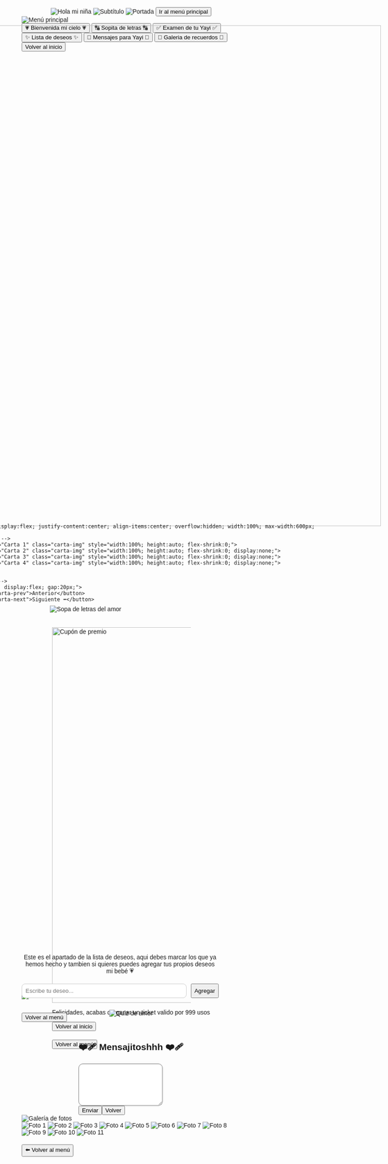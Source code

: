 <!DOCTYPE html>
<html lang="es">
<head>
<meta charset="UTF-8">
<meta name="viewport" content="width=device-width, initial-scale=1.0">
<title>Para mi princesita 💖</title>
<link href="https://fonts.googleapis.com/css2?family=Poppins:wght@400;600&display=swap" rel="stylesheet">
<style>
body {
  font-family: 'Poppins', sans-serif;
  background: url('fondo.jpg') no-repeat center center fixed;
  background-size: cover;
  margin: 0;
  display: flex;
  flex-direction: column;
  align-items: center;
}

.seccion {
  display: none;
  flex-direction: column;
  align-items: center;
  justify-content: flex-start;
  width: 100%;
  min-height: 100vh;
  padding: 20px;
  box-sizing: border-box;
}

.visible {
  display: flex;
}

.titulo-img { max-width: 900px; transform: scale(1.4); margin-top: -70px; }

.subtitulo-img { 
  max-width: 900px;       
  transform: scale(2.5);   
  margin-top: -100px;      
  margin-left: 10px;        
  margin-bottom: 20px;    
}

.portada { max-width: 450px; transform: scale(1.15); margin-top: -5px; margin-bottom: 25px; }

.menu-principal-container {
  display: flex;
  flex-direction: column;
  align-items: center;
  justify-content: flex-start;
  height: 100vh;
}

.menu-img { max-width: 500px; transform: scale(1.2); margin-top: -50px; margin-bottom: 20px; }

.botones-menu {
  display: flex;
  flex-wrap: wrap;
  justify-content: center;
  gap: 5px;
  margin-top: -70px;
}

.btn, .botones-menu button {
  background-color: white;
  color: black;
  border: 2px solid #00000015;
  border-radius: 25px;
  padding: 12px 24px;
  font-size: 1em;
  font-weight: bold;
  cursor: pointer;
  margin: 10px;
  transition: all 0.3s ease;
}

.btn:hover, .botones-menu button:hover { background-color: #f0f0f0; transform: scale(1.05); }

/* === Sopa de letras === */
#sopa-wrapper {
  display: flex;
  flex-direction: column;
  align-items: center;
}

#sopa-container {
  display: grid;
  grid-template-columns: repeat(10, 1fr);
  gap: 5px;
  background-color: rgba(255,255,255,0.9);
  padding: 15px;
  border-radius: 15px;
  box-shadow: 0 4px 15px rgba(0,0,0,0.1);
  width: fit-content;
  margin-top: -20px;
  box-sizing: border-box;
  justify-content: center;
}

.celda {
  width: 20px;               
  height: 20px;
  display: flex;
  justify-content: center;
  align-items: center;
  background: white;
  border-radius: 8px;
  font-size: 1em;          
  font-weight: 600;
  cursor: pointer;
  transition: 0.2s;
  user-select: none;
  color: #333;
  box-sizing: border-box;
}

.celda:hover { background: #e6e6e6; transform: scale(1.1); }
.seleccionada { background: #c3d9ff; }
.acertada { background: #a1f0a1 !important; text-decoration: underline; color: #1a4d1a; }

#lista-palabras {
  margin-top: 25px;
  background: rgba(255,255,255,0.9);
  padding: 15px 25px;
  border-radius: 15px;
  box-shadow: 0 4px 10px rgba(0,0,0,0.1);
  text-align: center;
  max-width: 80vw;
}

#lista-palabras span {
  margin: 6px 10px;
  font-weight: 600;
  display: inline-block;
  color: #444;
}

.encontrada { color: #1a4d1a; text-decoration: line-through; }

/* === PREMIO (MODIFICADO) === */
#premio {
  display: none;
  flex-direction: column;
  align-items: center;
  justify-content: center;
  width: 100%;
  max-width: 1400px;
  margin-top: -35px;
  box-sizing: border-box;
  padding: 10px;
  background: none !important;
  box-shadow: none !important;
  animation: fadeInUp 0.8s ease forwards;
}

#premio img {
  width: 100%;
  max-width: none;
  height: auto;
  object-fit: contain;
  display: block;
  border-radius: 0;
  box-shadow: none;
  background: transparent;
}

#premio p {
  margin-top: -40px; /* SUBIDO más cerca del cupón */
  background: rgba(255,255,255,0.9);
  padding: 8px 16px;
  border-radius: 10px;
  font-weight: 600;
  color: #333;
}

@keyframes fadeInUp {
  from { opacity: 0; transform: translateY(30px); }
  to { opacity: 1; transform: translateY(0); }
}

/* === Quiz de amor === */
#quiz-container {
  display: flex;
  flex-direction: column;
  align-items: center;
  background: rgba(255,255,255,0.9);
  padding: 25px;
  border-radius: 15px;
  box-shadow: 0 4px 10px rgba(0,0,0,0.1);
  max-width: 700px;
  width: 90%;
  margin-top: -20px;
}

#quiz-container h3 {
  margin-bottom: 20px;
  text-align: center;
}

#quiz-container button {
  margin: 10px;
}

/* Adaptación móvil */
@media (max-width: 600px) {
  .titulo-img { width: 95%; transform: scale(1.1); }
  
  .subtitulo-img { 
    width: 95%; 
    transform: scale(1.3); /* aquí le subes el tamaño en móviles */
    margin-top: -80px; 
  }

  .portada, .menu-img { width: 95%; transform: scale(1.1); }
}

  .btn, .botones-menu button { font-size: 0.9em; padding: 10px 16px; }
  .celda { width: 8.5vw; height: 8.5vw; font-size: 1em; }
  #premio img { width: 90vw; max-width: 320px; }
    /* === Quiz de amor en móvil === */
    #quiz-container {
    padding: 15px;
    width: 95%;
      /* === Quiz de amor en móvil === */
  #quiz-container {
    padding: 15px;
    width: 95%;
  }

  #quiz-container button {
    font-size: 0.9em;
    padding: 8px 12px;
  }

  #quiz-container h3 {
    font-size: 1em;
  }

  #quiz-container p {
    font-size: 0.95em;
  }

  }

  #quiz-container button {
    font-size: 0.9em;
    padding: 8px 12px;
  }

  #quiz-container h3 {
    font-size: 1em;
  }

  #quiz-container p {
    font-size: 0.95em;
  }

  
}

/* === Optimización móvil para quiz.png === */
#quiz img {
  max-width: 90%;   /* no supera el ancho de la pantalla */
  height: auto;     /* mantiene proporción */
  margin-bottom: 15px; /* espacio debajo de la imagen */
}

/* === Optimización cupón quiz-premio === */
#quiz-premio img {
  max-width: 90%;   /* ancho máximo para celular */
  height: auto;     /* mantiene proporción */
  display: block;   /* centra la imagen */
  margin: 0 auto 10px; /* espacio debajo */
}

.lista-deseos {
  display: flex;
  flex-direction: column;
  gap: 10px;
  width: 90%;
  margin: 0 auto;
}

.tarjeta-deseo {
  display: flex;
  align-items: center;
  padding: 12px;
  border-radius: 10px;
  background: white;
  box-shadow: 0 2px 8px rgba(0,0,0,0.08);
  font-size: 0.95em;
  color: black;
  gap: 10px;
}

.tarjeta-deseo-ella {
  display: flex;
  align-items: center;
  padding: 12px;
  border-radius: 10px;
  background: #ffe4e1; /* Rosita pastel */
  box-shadow: 0 2px 8px rgba(0,0,0,0.08);
  font-size: 0.95em;
  color: #333;
  gap: 10px;
}

/* Cuadro para marcar */
.cuadro {
  width: 20px;
  height: 20px;
  border: 2px solid #333;
  border-radius: 4px;
  cursor: pointer;
  display: flex;
  align-items: center;
  justify-content: center;
  font-weight: bold;
  color: green;
  user-select: none;
}
/* === Ajuste del premio en quiz solo para móviles === */
@media (max-width: 600px) {
  #quiz-premio {
    align-items: flex-start; /* mover contenido a la izquierda */
    margin-top: -50px;       /* subir bloque */
    margin-left: 10px;       /* separar un poco del borde */
  }

  #quiz-premio img {
    max-width: 85vw; /* ancho más adecuado para móvil */
    height: auto;
    margin: 0 0 5px 0; /* solo margen debajo */
  }

  #quiz-premio p {
    margin-top: -30px; /* acercar al cupón */
    margin-bottom: 8px;
    padding: 6px 12px;
  }

  #quiz-premio button {
    font-size: 0.9em;
    padding: 8px 12px;
  }
}

/* ----- GALERÍA DE FOTOS (tipo historias IG) ----- */
#galeria {
  text-align: center;
  padding: 20px 0;
}

.titulo-seccion {
  display: block;      /* se comporta como bloque */
  width: auto;         /* deja que la imagen use su tamaño natural */
  max-width: none;     /* sin límite */
  height: auto;        /* mantiene proporción */
  margin-top: -60px;   /* sube la imagen */
  margin-bottom: 20px;
}

/* Contenedor exterior: controla el ancho máximo total del carrusel */
.carrusel-container {
  max-width: 1000px;         /* controla el ancho total del carrusel */
  margin: -90px;
  overflow: hidden;
}

.carrusel {
  display: flex;
  overflow-x: auto;
  scroll-snap-type: x mandatory;
  gap: 0px;                  /* espacio entre fotos */
  justify-content: center;
  padding: 1px 0;
}

.carrusel img {
  width: 500px;               /* 👈 aquí ajustas el tamaño de las fotos */
  height: auto;
  border-radius: 20px;
  scroll-snap-align: center;
  transition: transform 0.3s;
  flex-shrink: 0;             /* evita que las fotos se hagan pequeñas */
}


/* Indicadores (puntos abajo del carrusel) */
.puntos {
  display: flex;
  justify-content: center;
  margin-top: 10px;
}

.punto {
  height: 10px;
  width: 10px;
  background-color: #bbb;
  border-radius: 50%;
  margin: 0 5px;
  transition: background-color 0.3s;
}

.punto.activo {
  background-color: #ff7eb9;
}

@media (max-width: 768px) {
  .titulo-seccion {
    max-width: 180px;
  }
  .carrusel-container {
    width: 95%;
  }

  .carrusel {
    gap: 0px;  /* aquí ajustas el espacio entre fotos */
  }
}

@media (max-width: 768px) {
  .carrusel img {
    width: 90vw;       /* cada foto ocupa 90% del ancho del móvil */
    max-width: 300px;  /* opcional: evita que sea gigante en tablets */
    height: auto;
    flex-shrink: 0;    /* que no se encojan */
    border-radius: 20px;
  }

  .carrusel {
    gap: 10px;         /* pequeño espacio entre fotos */
    padding: 0 10px;   /* margen lateral */
    justify-content: flex-start; /* importante: empezar desde la primera foto */
  }
}

/* Ajuste solo para móviles */
@media (max-width: 600px) {
  .titulo-seccion {
    width: 90vw;      /* 90% del ancho de la pantalla del móvil */
    height: auto;     /* mantiene proporción */
    margin-top: -60px;
    margin-bottom: 20px;
  }
}
/* === Fotos.png más grande en móvil === */
@media (max-width: 600px) {
  .titulo-seccion {
    width: 120vw !important;   /* casi todo el ancho de la pantalla */
    max-width: none !important; /* ignora cualquier límite */
    height: auto !important;    /* mantiene proporción */
    margin-top: -120px;          /* ajusta hacia arriba si quieres */
    margin-bottom: 20px;
    display: block;
  }
}

</style>
</head>
<body>

<!-- INICIO -->
<section id="inicio" class="seccion visible">
  <img src="titulo1.png" alt="Hola mi niña" class="titulo-img">
  <img src="subtitulo1.png" alt="Subtítulo" class="subtitulo-img">
  <img src="portada1.png" alt="Portada" class="portada">
  <button class="btn" onclick="mostrarMenuPrincipal()">Ir al menú principal</button>
</section>

<!-- MENÚ PRINCIPAL -->
<section id="menu-principal" class="seccion">
  <div class="menu-principal-container">
    <img src="menu.png" alt="Menú principal" class="menu-img">
    <div class="botones-menu">
      <button onclick="irASeccion('carta')">💗 Bienvenida mi cielo 💗</button>
      <button onclick="irASeccion('juego')">🔠 Sopita de letras 🔠</button>
      <button onclick="irASeccion('quiz')">✅ Examen de tu Yayi ✅</button>
      <button onclick="irASeccion('deseos')">✨ Lista de deseos ✨</button>
      <button onclick="irASeccion('mensajes')">💬 Mensajes para Yayi 💬</button>
      <button onclick="irASeccion('galeria')">📸 Galeria de recuerdos 📸</button>
    </div>
    <button class="btn" onclick="irASeccion('inicio')">Volver al inicio</button>
  </div>
</section>

<section id="carta" class="seccion">
  <!-- Título arriba -->
  <img src="cartalogo.png" alt="Carta para ti" class="titulo-seccion" style="margin-top:-60px; margin-bottom:20px; width:120vw; max-width:none; display:block;">

  <!-- Contenedor de la carta -->
  <div class="carta-container" style="display:flex; flex-direction:column; align-items:center; justify-content:center; max-width:1000px; margin:-40px auto;">

    <div class="carta" style="display:flex; justify-content:center; align-items:center; overflow:hidden; width:100%; max-width:600px; position:relative;">
      <!-- Imágenes de la carta -->
      <img src="carta1.png" alt="Carta 1" class="carta-img" style="width:100%; height:auto; flex-shrink:0;">
      <img src="carta2.png" alt="Carta 2" class="carta-img" style="width:100%; height:auto; flex-shrink:0; display:none;">
      <img src="carta3.png" alt="Carta 3" class="carta-img" style="width:100%; height:auto; flex-shrink:0; display:none;">
      <img src="carta4.png" alt="Carta 4" class="carta-img" style="width:100%; height:auto; flex-shrink:0; display:none;">
    </div>

    <!-- Botones de navegación -->
    <div style="margin-top:15px; display:flex; gap:20px;">
      <button class="btn" id="carta-prev">Anterior</button>
      <button class="btn" id="carta-next">Siguiente ➡️</button>
    </div>

  </div>

  <button class="btn" onclick="irASeccion('menu-principal')" style="margin-top:20px;">Volver al menú</button>
</section>


<!-- 🔤 SOPA DE LETRAS -->
<section id="juego" class="seccion">
  <img src="sopa.png" alt="Sopa de letras del amor" class="menu-img" style="max-width:420px; margin-top:-50px; margin-left:-5px;">
  <div id="sopa-wrapper">
    <div id="sopa-container"></div>
    <div id="lista-palabras"></div>
    <div id="premio">
      <img src="cupon1.png" alt="Cupón de premio">
      <p>Felicidades, acabas de ganar un ticket valido por 999 usos</p>
      <button class="btn" onclick="irASeccion('inicio')">Volver al inicio</button>
    </div>
  </div>
  <button class="btn" onclick="irASeccion('menu-principal')" style="margin-top:20px;">Volver al menú</button>
</section>

<!-- QUIZ DE AMOR -->
<section id="quiz" class="seccion">
  <img src="quiz.png" alt="Quiz de amor" style="max-width:300px; height:auto; margin-top:-90px; margin-bottom:20px;">
  <div id="quiz-container"></div>

  <!-- Premio al terminar -->
  <div id="quiz-premio" style="display:none; flex-direction: column; align-items:flex-start; margin-top:-60px; margin-left:20px;">
    <img src="cupon2.png" alt="Cupón de premio" style="max-width:300px; height:auto;">
    <button class="btn" onclick="irASeccion('inicio')">Volver al inicio</button>
    <button class="btn" onclick="irASeccion('menu-principal')">Volver al menú principal</button>
  </div>
</section>


<!-- OTRAS SECCIONES -->
<!-- LISTA DE DESEOS -->
<section id="deseos" class="seccion" style="margin-top:-160px;">
  <img src="deseo.png" alt="Lista de deseos" style="max-width:450px; height:auto; margin-bottom:10px;">
  <p style="max-width:90%; text-align:center; margin-top:-115px; margin-bottom:20px;">
    Este es el apartado de la lista de deseos, aqui debes marcar los que ya hemos hecho y tambien si quieres puedes agregar tus propios deseos mi bebé 💗
  </p>

  <!-- Lista de tus deseos -->
  <div id="lista-mios" class="lista-deseos"></div>

  <!-- Lista de deseos de ella -->
  <div id="lista-ella" class="lista-deseos" style="margin-top:10px;"></div>

  <!-- Input para que ella agregue deseos -->
  <div style="display:flex; justify-content:center; margin-top:20px; gap:10px; width:90%;">
    <input type="text" id="nuevo-deseo" placeholder="Escribe tu deseo..." style="flex:1; border-radius:8px; padding:8px; border:1px solid #ccc;">
    <button class="btn" onclick="agregarDeseo()">Agregar</button>
  </div>

  <button class="btn" onclick="irASeccion('menu-principal')" style="margin-top:20px;">Volver al menú</button>
</section>

<section id="mensajes" class="seccion"><h2>❤️‍🩹 Mensajitoshhh ❤️‍🩹</h2><textarea id="mensaje" rows="5" style="width:80%;border-radius:10px;padding:10px;"></textarea><br><button class="btn" onclick="enviarMensaje()">Enviar</button><button class="btn" onclick="irASeccion('menu-principal')">Volver</button></section>

<!-- SECCIÓN GALERÍA DE FOTOS -->
<section id="galeria" class="seccion">
  <img src="fotos.png" alt="Galería de fotos" class="titulo-seccion">
  
  <div class="carrusel-container">
    <div class="carrusel">
      <img src="ig1.png" alt="Foto 1">
      <img src="ig2.png" alt="Foto 2">
      <img src="ig3.png" alt="Foto 3">
      <img src="ig4.png" alt="Foto 4">
      <img src="ig5.png" alt="Foto 5">
      <img src="ig6.png" alt="Foto 6">
      <img src="ig7.png" alt="Foto 7">
      <img src="ig8.png" alt="Foto 8">
      <img src="ig9.png" alt="Foto 9">
      <img src="ig10.png" alt="Foto 10">
      <img src="ig11.png" alt="Foto 11">
    </div>
    <button class="btn" onclick="irASeccion('menu-principal')" style="margin-top:20px;">⬅️ Volver al menú</button>
  </div>
</section>


<script>
function irASeccion(id) {
  document.querySelectorAll('.seccion').forEach(sec => sec.classList.remove('visible'));
  const seccion = document.getElementById(id);
  seccion.classList.add('visible');
  window.scrollTo({ top: 0, behavior: 'smooth' });

  if(id === "galeria") { 
  // Reiniciar índice
  indice = 0; 
  carrusel.scrollLeft = 0;
}


  // === GENERAR EL QUIZ AUTOMÁTICAMENTE ===
  if(id === "quiz"){
    document.getElementById("quiz-premio").style.display = "none"; // Oculta el premio
    generarQuiz(); // Crea las preguntas
  }
}

// ---- CARRUSEL AUTOMÁTICO ----
const carrusel = document.querySelector(".carrusel");
const imagenes = document.querySelectorAll(".carrusel img");
let indice = 0;

function moverCarrusel() {
  indice = (indice + 1) % imagenes.length;
  carrusel.style.transform = `translateX(-${indice * 100}%)`;
}

function mostrarMenuPrincipal() { irASeccion('menu-principal'); }
function enviarMensaje() {
  const texto = document.getElementById('mensaje').value.trim();
  if (!texto) return alert("Escribe algo antes de enviar ❤️");
  window.open(`https://wa.me/528131068497?text=${encodeURIComponent(texto)}`, "_blank");
}

/* === Sopa de Letras === */
const palabras = ["NANI","YAYI","PRINCESA","AMOR","HERMOSA","BESOS","ZURDA","CORAZON","DIOS","JIJI"];
const gridSize = 10;
const letras = "ABCDEFGHIJKLMNOPQRSTUVWXYZ";
const sopaContainer = document.getElementById("sopa-container");
const listaPalabrasDiv = document.getElementById("lista-palabras");
let seleccionadas = [], acertadas = [];

function generarSopa() {
  let grid = Array(gridSize).fill(null).map(()=>Array(gridSize).fill(''));
  palabras.forEach(palabra=>{
    let fila, col;
    do { fila=Math.floor(Math.random()*gridSize); col=Math.floor(Math.random()*(gridSize-palabra.length)); }
    while (!puedeColocar(grid,palabra,fila,col));
    for (let i=0;i<palabra.length;i++) grid[fila][col+i]=palabra[i];
  });
  for (let i=0;i<gridSize;i++) for (let j=0;j<gridSize;j++) if(grid[i][j]==='') grid[i][j]=letras[Math.floor(Math.random()*letras.length)];

  sopaContainer.innerHTML=""; listaPalabrasDiv.innerHTML=""; seleccionadas=[]; acertadas=[];
  for (let i=0;i<gridSize;i++) for (let j=0;j<gridSize;j++){
    const celda=document.createElement("div");
    celda.textContent=grid[i][j];
    celda.className="celda";
    celda.dataset.fila=i; celda.dataset.col=j;
    celda.addEventListener("click",()=>seleccionarCelda(celda));
    sopaContainer.appendChild(celda);
  }
  palabras.forEach(p=>{
    const span=document.createElement("span");
    span.textContent=p;
    span.id="pal_"+p;
    listaPalabrasDiv.appendChild(span);
  });
}
function puedeColocar(grid,palabra,fila,col){for(let i=0;i<palabra.length;i++) if(grid[fila][col+i]!=='') return false; return true;}

function seleccionarCelda(celda){
  if(celda.classList.contains("acertada"))return;
  celda.classList.toggle("seleccionada");
  seleccionadas=[...document.querySelectorAll(".seleccionada")];
  const texto=seleccionadas.map(c=>c.textContent).join('');
  const inverso=texto.split('').reverse().join('');
  const palabraEncontrada=palabras.find(p=>p===texto||p===inverso);
   if(palabraEncontrada){
    seleccionadas.forEach(c => c.classList.add("acertada"));
    document.getElementById("pal_" + palabraEncontrada).classList.add("encontrada");
    acertadas.push(palabraEncontrada);
    seleccionadas = [];
    document.querySelectorAll(".seleccionada").forEach(c => c.classList.remove("seleccionada"));
    if(acertadas.length === palabras.length){
      document.getElementById("premio").style.display = "flex";
    }
  }
}

/* Generar la sopa al cargar la página */
window.addEventListener("load", generarSopa);

const quizPreguntas = [
  {
    pregunta: "La primera vez que fui a tu casa ¿qué comida me invitó a comer tu familia?",
    opciones: ["Enchiladas suizas", "Fajitas de pollo con macarrón", "Mole con arroz"],
    correcta: "Fajitas de pollo con macarrón"
  },
  {
    pregunta: "Dónde nos tomamos nuestra primer foto?",
    opciones: ["En la iglesia", "En Parque fundidora", "En la boda de tu mamá"],
    correcta: "En la boda de tu mamá"
  },
  {
    pregunta: "Cuál es mi color favorito?",
    opciones: ["Rosa", "Negro", "Blanco"],
    correcta: "Rosa"
  },
  {
    pregunta: "¿Qué es lo primero que piensas cuando me ves después de tiempo sin vernos?",
    opciones: ["Sonrío automáticamente", "Quiero abrazarte", "Me pongo nerviosa"],
    correcta: ["Sonrío automáticamente","Quiero abrazarte","Me pongo nerviosa"]
  },
  {
    pregunta: "¿Cuál fue el primer regalo que te di?",
    opciones: ["Una cajita con Peluches y una carta", "Tu nombre en cursiva", "Un bob esponja nemo"],
    correcta: "Un bob esponja nemo"
  },
  {
    pregunta: "Quién se baña menos veces a la semana?",
    opciones: ["Nani", "Yayi", "Los dos por igual"],
    correcta: "Nani",
    mensajesEspeciales: {
      "Yayi": "AMOR ERES TU, NO TE HAGAS",
      "Los dos por igual": "NO MIENTAS AMOR, ERES TU"
    }
  },
  {
    pregunta: "Cuál es el libro favorito de Yayi?",
    opciones: ["La naranja mecánica", "It", "Crónicas de una muerte anunciada"],
    correcta: "La naranja mecánica"
  },
  {
    pregunta: "Cuál es uno de los apodos favoritos de Yayi?",
    opciones: ["Amor", "Corazon", "Precioso"],
    correcta: "Precioso"
  },
  {
    pregunta: "Cuántos deportes practica Yayi a día de hoy?",
    opciones: ["1", "2", "3"],
    correcta: "2"
  },
  {
    pregunta: "Qué prefiere Yayi?",
    opciones: ["UCM (universo cinematográfico de marvel)", "DC COMICS", "ambas"],
    correcta: "DC COMICS"
  }
];

function generarQuiz(){
  const cont = document.getElementById("quiz-container");
  cont.innerHTML = "";
  quizPreguntas.forEach((q, idx)=>{
    const divPregunta = document.createElement("div");
    divPregunta.style.background = "rgba(255,255,255,0.9)";
    divPregunta.style.padding = "15px";
    divPregunta.style.margin = "10px 0";
    divPregunta.style.borderRadius = "10px";
    divPregunta.style.boxShadow = "0 3px 8px rgba(0,0,0,0.1)";

    const h3 = document.createElement("h3");
    h3.textContent = (idx+1)+". "+q.pregunta;
    divPregunta.appendChild(h3);

    const resultado = document.createElement("p");
    resultado.style.fontWeight = "bold";
    resultado.style.marginTop = "10px";
    divPregunta.appendChild(resultado);

    q.opciones.forEach(op=>{
      const btn = document.createElement("button");
      btn.textContent = op;
      btn.className = "btn";
      btn.addEventListener("click", ()=>{
        if(q.mensajesEspeciales && q.mensajesEspeciales[op]){
          resultado.textContent = q.mensajesEspeciales[op];
          resultado.style.color = "orange";
        } else if(Array.isArray(q.correcta) && q.correcta.includes(op)){
          resultado.textContent = "Correcto ✅";
          resultado.style.color = "green";
        } else if(op === q.correcta){
          resultado.textContent = "Correcto ✅";
          resultado.style.color = "green";
        } else {
          resultado.textContent = "Incorrecto ❌";
          resultado.style.color = "red";
        }

        // Si todas las preguntas ya tienen respuesta, mostrar premio
        const todosResueltos = Array.from(document.querySelectorAll("#quiz-container p")).every(p=>p.textContent!=="");
        if(todosResueltos){
          document.getElementById("quiz-premio").style.display = "flex";
        }
      });
      divPregunta.appendChild(btn);
    });

    cont.appendChild(divPregunta);
  });
}
// MIS DESEOS
const deseosMios = [
  "Ver el amanecer en la playa juntos",
  "Dormir y amanecer juntos",
  "Viajar a otra ciudad o estado juntos",
  "Probar un deporte extremo juntos",
  "Correr una carrera o maraton juntos",
  "Cocinar juntos",
  "Jugar al xbox juntos",
  "Hacernos youtubers",
  "Plantar un arbolito",
  "Armar una capsula del tiempo",
  "Hacer un proyecto solidario juntos",
  "Casarnos"
];

const listaMiosDiv = document.getElementById("lista-mios");
const listaEllaDiv = document.getElementById("lista-ella");

// Función para crear una tarjeta de deseo
function crearTarjeta(texto, esElla=false){
  const div = document.createElement("div");
  div.className = esElla ? "tarjeta-deseo-ella" : "tarjeta-deseo";

  const cuadro = document.createElement("div");
  cuadro.className = "cuadro";
  cuadro.addEventListener("click", ()=> {
    if(cuadro.textContent === "✔") cuadro.textContent = "";
    else cuadro.textContent = "✔";
  });

  const span = document.createElement("span");
  span.textContent = texto;

  div.appendChild(cuadro);
  div.appendChild(span);

  if(esElla) listaEllaDiv.appendChild(div);
  else listaMiosDiv.appendChild(div);
}

// Cargar los deseos míos al abrir la sección
function cargarDeseosMios(){
  listaMiosDiv.innerHTML = "";
  deseosMios.forEach(d=> crearTarjeta(d));
}

// Función para agregar deseo de ella
function agregarDeseo(){
  const input = document.getElementById("nuevo-deseo");
  const texto = input.value.trim();
  if(!texto) return;
  crearTarjeta(texto,true);
  input.value = "";
}

// Cargar deseos cuando se abre la sección
function abrirDeseos(){
  cargarDeseosMios();
}

// Llama a abrirDeseos cada vez que entras a la sección
document.querySelector('button[onclick*="irASeccion(\'deseos\')"]').addEventListener("click", abrirDeseos);

// === CONTROL DE CARTA ===
let cartaIndice = 0;
let cartas; // definimos variable global

function mostrarCarta(indice){
  cartas.forEach((img, i) => {
    img.style.display = i === indice ? "block" : "none";
  });
}

// Función para inicializar la carta cada vez que entras a la sección
function initCarta(){
  cartas = document.querySelectorAll(".carta-img");
  cartaIndice = 0;
  mostrarCarta(cartaIndice);

  document.getElementById("carta-next").onclick = ()=>{
    cartaIndice = (cartaIndice + 1) % cartas.length;
    mostrarCarta(cartaIndice);
  }

  document.getElementById("carta-prev").onclick = ()=>{
    cartaIndice = (cartaIndice - 1 + cartas.length) % cartas.length;
    mostrarCarta(cartaIndice);
  }
}

// Llamamos a initCarta cada vez que entras a la sección
function irASeccion(id) {
  document.querySelectorAll('.seccion').forEach(sec => sec.classList.remove('visible'));
  const seccion = document.getElementById(id);
  seccion.classList.add('visible');
  window.scrollTo({ top: 0, behavior: 'smooth' });

  if(id === "carta") initCarta(); // aquí inicializamos la carta
  if(id === "galeria") { 
    // Reiniciar la galería para que siempre empiece desde la primera foto
    carrusel.scrollLeft = 0;
}


  // === GENERAR EL QUIZ AUTOMÁTICAMENTE ===
  if(id === "quiz"){
    document.getElementById("quiz-premio").style.display = "none"; // Oculta el premio
    generarQuiz(); // Crea las preguntas
  }
}
// Botón de carta
document.querySelector('button[onclick*="irASeccion(\'carta\')"]').addEventListener("click", ()=>{
  irASeccion('carta');
});

</script>
</body>
</html>
